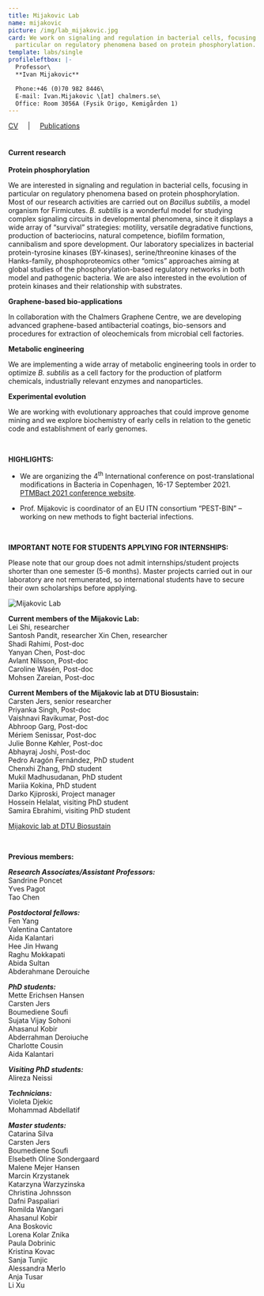 ```yaml
---
title: Mijakovic Lab
name: mijakovic
picture: /img/lab_mijakovic.jpg
card: We work on signaling and regulation in bacterial cells, focusing in
  particular on regulatory phenomena based on protein phosphorylation.
template: labs/single
profileleftbox: |-
  Professor\
  **Ivan Mijakovic**

  Phone:+46 (0)70 982 8446\
  E-mail: Ivan.Mijakovic \[at] chalmers.se\
  Office: Room 3056A (Fysik Origo, Kemigården 1)
---
```

[CV](/img/cv_im2011.pdf) &nbsp;&nbsp;&nbsp;&nbsp;|&nbsp;&nbsp;&nbsp;&nbsp; [Publications](/img/pub_im2011.pdf) <br/><br/>

#### Current research

**Protein phosphorylation**

We are interested in signaling and regulation in bacterial cells, focusing in particular on regulatory phenomena based on protein phosphorylation. Most of our research activities are carried out on *Bacillus subtilis*, a model organism for Firmicutes. *B. subtilis* is a wonderful model for studying complex signaling circuits in developmental phenomena, since it displays a wide array of “survival” strategies: motility, versatile degradative functions, production of bacteriocins, natural competence, biofilm formation, cannibalism and spore development. Our laboratory specializes in bacterial protein-tyrosine kinases (BY-kinases), serine/threonine kinases of the Hanks-family, phosphoproteomics other “omics” approaches aiming at global studies of the phosphorylation-based regulatory networks in both model and pathogenic bacteria. We are also interested in the evolution of protein kinases and their relationship with substrates.

**Graphene-based bio-applications**

In collaboration with the Chalmers Graphene Centre, we are developing advanced graphene-based antibacterial coatings, bio-sensors and procedures for extraction of oleochemicals from microbial cell factories.

**Metabolic engineering**

We are implementing a wide array of metabolic engineering tools in order to optimize *B. subtilis* as a cell factory for the production of platform chemicals, industrially relevant enzymes and nanoparticles.

**Experimental evolution**

We are working with evolutionary approaches that could improve genome mining and we explore biochemistry of early cells in relation to the genetic code and establishment of early genomes.

<br/>

**HIGHLIGHTS:**

* We are organizing the 4<sup>th</sup> International conference on post-translational modifications in Bacteria in Copenhagen, 16-17 September 2021. [PTMBact 2021 conference website](https://www.sysbio.se/ptmbact2020/).    

* Prof. Mijakovic is coordinator of an EU ITN consortium “PEST-BIN” – working on new methods to fight bacterial infections.

<br/>

**IMPORTANT NOTE FOR STUDENTS APPLYING FOR INTERNSHIPS:**

Please note that our group does not admit internships/student projects shorter than one semester (5-6 months). Master projects carried out in our laboratory are not remunerated, so international students have to secure their own scholarships before applying.

![Mijakovic Lab](/img/pic_imgroup19_720.png)

**Current members of the Mijakovic Lab:**  
Lei Shi, researcher  
Santosh Pandit, researcher
Xin Chen, researcher     
Shadi Rahimi, Post-doc  
Yanyan Chen, Post-doc  
Avlant Nilsson, Post-doc  
Caroline Wasén, Post-doc  
Mohsen Zareian, Post-doc

**Current Members of the Mijakovic lab at DTU Biosustain:**  
Carsten Jers, senior researcher  
Priyanka Singh, Post-doc  
Vaishnavi Ravikumar, Post-doc  
Abhroop Garg, Post-doc  
Mériem Senissar, Post-doc  
Julie Bonne Køhler, Post-doc  
Abhayraj Joshi, Post-doc  
Pedro Aragón Fernández, PhD student  
Chenxhi Zhang, PhD student  
Mukil Madhusudanan, PhD student  
Mariia Kokina, PhD student  
Darko Kjiproski, Project manager  
Hossein Helalat, visiting PhD student  
Samira Ebrahimi, visiting PhD student  


[Mijakovic lab at DTU Biosustain ](http://www.biosustain.dtu.dk/english/research/research-groups/bacterial-signal-transduction)

<br/>

**Previous members:** 	  	 

***Research Associates/Assistant Professors:***\
Sandrine Poncet\
Yves Pagot\
Tao Chen  

***Postdoctoral fellows:***\
Fen Yang\
Valentina Cantatore\
Aida Kalantari\
Hee Jin Hwang\
Raghu Mokkapati\
Abida Sultan  
Abderahmane Derouiche

***PhD students:***\
Mette Erichsen Hansen\
Carsten Jers\
Boumediene Soufi\
Sujata Vijay Sohoni\
Ahasanul Kobir\
Abderrahman Deroiuche\
Charlotte Cousin\
Aida Kalantari

***Visiting PhD students:***\
Alireza Neissi

***Technicians:***\
Violeta Djekic\
Mohammad Abdellatif

***Master students:***\
Catarina Silva\
Carsten Jers\
Boumediene Soufi\
Elsebeth Oline Sondergaard\
Malene Mejer Hansen\
Marcin Krzystanek\
Katarzyna Warzyzinska\
Christina Johnsson\
Dafni Paspaliari\
Romilda Wangari\
Ahasanul Kobir\
Ana Boskovic\
Lorena Kolar Znika\
Paula Dobrinic\
Kristina Kovac\
Sanja Tunjic\
Alessandra Merlo\
Anja Tusar\
Li Xu